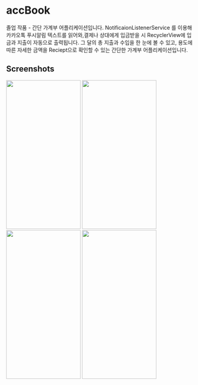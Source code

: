 # accBook
졸업 작품 - 간단 가계부 어플리케이션입니다.
NotificaionListenerService 를 이용해 카카오톡 푸시알림 텍스트를 읽어와,결제나 상대에게 입금받을 시 
RecyclerView에 입금과 지출이 자동으로 출력됩니다.
그 달의 총 지출과 수입을 한 눈에 볼 수 있고, 용도에 따른 자세한 금액을 Reciept으로 확인할 수 있는 간단한 가계부 어플리케이션입니다.

Screenshots
---------------------

<div>
<img src="https://user-images.githubusercontent.com/50633008/92116485-dc4a8900-ee2e-11ea-8798-a5def6b9cf2f.png" width="200" height="400"></img>
<img src="https://user-images.githubusercontent.com/50633008/92115825-fafc5000-ee2d-11ea-92de-777610462ceb.png" width="200" height="400"></img>
<img src="https://user-images.githubusercontent.com/50633008/92115911-17988800-ee2e-11ea-8942-070d004ac29c.png" width="200" height="400"></img>
<img src="https://user-images.githubusercontent.com/50633008/92115919-1a937880-ee2e-11ea-8e72-b1575c7b3c71.png" width="200" height="400"></img> </div>
